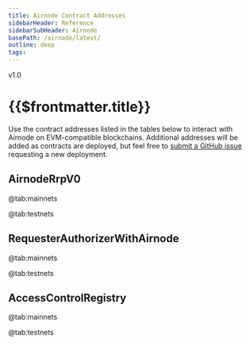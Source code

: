 ```yaml
---
title: Airnode Contract Addresses
sidebarHeader: Reference
sidebarSubHeader: Airnode
basePath: /airnode/latest/
outline: deep
tags:
---
```


<VersionWarning/>

<PageHeader>v1.0</PageHeader>

# {{$frontmatter.title}}

Use the contract addresses listed in the tables below to interact with Airnode
on EVM-compatible blockchains. Additional addresses will be added as contracts
are deployed, but feel free to
[submit a GitHub issue](https://github.com/api3dao/airnode/issues) requesting a
new deployment.

## AirnodeRrpV0

<Tabs>

@tab:mainnets

<ContractAddresses type="mainnet" contractName="AirnodeRrpV0" ignoreTabsSlot="true"/>

@tab:testnets

<ContractAddresses type="testnet" contractName="AirnodeRrpV0"  ignoreTabsSlot="true"/>

</Tabs>

## RequesterAuthorizerWithAirnode

<Tabs>

@tab:mainnets

<ContractAddresses type="mainnet" contractName="RequesterAuthorizerWithAirnode"  ignoreTabsSlot="true"/>

@tab:testnets

<ContractAddresses type="testnet" contractName="RequesterAuthorizerWithAirnode"  ignoreTabsSlot="true"/>

</Tabs>

## AccessControlRegistry

<Tabs>

@tab:mainnets

<ContractAddresses type="mainnet" contractName="AccessControlRegistry"  ignoreTabsSlot="true"/>

@tab:testnets

<ContractAddresses type="testnet" contractName="AccessControlRegistry"  ignoreTabsSlot="true"/>

</Tabs>
